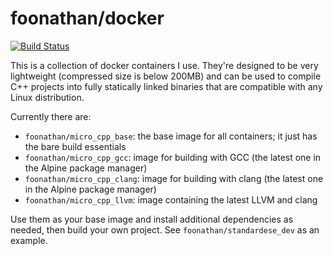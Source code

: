# foonathan/docker

[![Build Status](https://dev.azure.com/foonathan/docker/_apis/build/status/foonathan.docker)](https://dev.azure.com/foonathan/docker/_build/latest?definitionId=1)

This is a collection of docker containers I use.
They're designed to be very lightweight (compressed size is below 200MB) and can be used to compile C++ projects into fully statically linked binaries that are compatible with any Linux distribution.

Currently there are:

* `foonathan/micro_cpp_base`: the base image for all containers; it just has the bare build essentials
* `foonathan/micro_cpp_gcc`: image for building with GCC (the latest one in the Alpine package manager)
* `foonathan/micro_cpp_clang`: image for building with clang (the latest one in the Alpine package manager)
* `foonathan/micro_cpp_llvm`: image containing the latest LLVM and clang

Use them as your base image and install additional dependencies as needed, then build your own project.
See `foonathan/standardese_dev` as an example.

